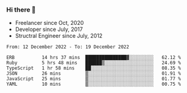### Hi there 👋

- Freelancer since Oct, 2020
- Developer since July, 2017
- Structral Engineer since July, 2012

<!--START_SECTION:waka-->

```text
From: 12 December 2022 - To: 19 December 2022

ERB          14 hrs 37 mins  ███████████████▓░░░░░░░░░   62.12 %
Ruby         5 hrs 48 mins   ██████▒░░░░░░░░░░░░░░░░░░   24.69 %
TypeScript   1 hr 58 mins    ██░░░░░░░░░░░░░░░░░░░░░░░   08.35 %
JSON         26 mins         ▒░░░░░░░░░░░░░░░░░░░░░░░░   01.91 %
JavaScript   25 mins         ▒░░░░░░░░░░░░░░░░░░░░░░░░   01.77 %
YAML         10 mins         ▒░░░░░░░░░░░░░░░░░░░░░░░░   00.75 %
```

<!--END_SECTION:waka-->
